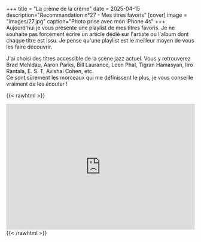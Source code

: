 +++
title = "La crème de la crème"
date = 2025-04-15
description="Recommandation n°27 - Mes titres favoris"
[cover]
image = "images/27.jpg"
caption="Photo prise avec mon iPhone 4s"
+++
Aujourd'hui je vous présente une playlist de mes titres favoris.
Je ne souhaite pas forcément écrire un article dédié sur l'artiste ou l'album dont chaque titre est issu. Je pense qu'une playlist est le meilleur moyen de vous les faire découvrir.  

J'ai choisi des titres accessible de la scène jazz actuel. Vous y retrouverez Brad Mehldau, Aaron Parks, Bill Laurance, Leon Phal, Tigran Hamasyan, Iiro Rantala, E. S. T, Avishai Cohen, etc.  
Ce sont sûrement les morceaux qui me définissent le plus, je vous conseille vraiment de les écouter !

{{< rawhtml >}}
<div style="max-width:100%;"><div style="position:relative;padding-bottom:calc(56.25% + 52px);height: 0;"><iframe style="position:absolute;top:0;left:0;" width="100%" height="100%" src="https://odesli.co/embed/?url=https%3A%2F%2Fplaylist.link%2Ffav&theme=light" frameborder="0" allowfullscreen sandbox="allow-same-origin allow-scripts allow-presentation allow-popups allow-popups-to-escape-sandbox" allow="clipboard-read; clipboard-write"></iframe></div></div>
{{< /rawhtml >}}